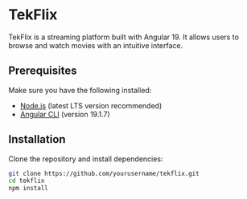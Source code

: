 # TekFlix

TekFlix is a streaming platform built with Angular 19. It allows users to browse and watch movies with an intuitive interface.

## Prerequisites

Make sure you have the following installed:

- [Node.js](https://nodejs.org/) (latest LTS version recommended)
- [Angular CLI](https://angular.dev/tools/cli) (version 19.1.7)

## Installation

Clone the repository and install dependencies:

```bash
git clone https://github.com/yourusername/tekflix.git
cd tekflix
npm install
```
